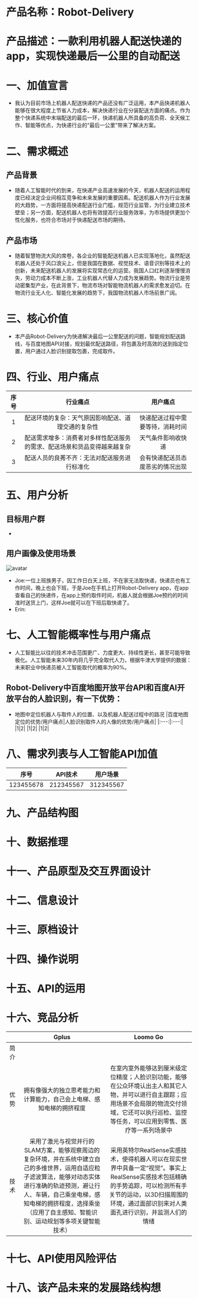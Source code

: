 # 产品名称：Robot-Delivery
# 产品描述：一款利用机器人配送快递的app，实现快递最后一公里的自动配送     
# 一、加值宣言
* 我认为目前市场上机器人配送快递的产品还没有广泛运用，本产品快递机器人能够在很大程度上节省人力成本，解决快递行业在分装配送方面的痛点。作为整个快递系统中末端配送的最后一环，快递机器人所具备的高负荷、全天候工作、智能等优点，为快递行业的“最后一公里”带来了解决方案。
# 二、需求概述
## 产品背景
- 随着人工智能时代的到来，在快递产业高速发展的今天，机器人配送的运用程度已经决定企业间相互竞争和未来发展的重要因素。配送机器人作为行业发展的大趋势，一方面将提高快递配送行业门槛，规范行业监管，为行业建立技术壁垒；另一方面，配送机器人也将有效提高行业服务效率，为市场提供更加个性化服务，也符合市场对于快递配送市场的期待。
## 产品市场
- 随着智慧物流大风的席卷，各企业的智能配送机器人已实现落地化，虽然配送机器人还处于风口浪尖上，但是我国在数据、视觉技术、语音识别等技术上的创新，未来配送机器人的发展将实现常态化的运营。我国人口红利逐渐慢慢消失，劳动力成本不断上涨，工业机器人代替人力成为发展趋势。物流行业是劳动密集型产业，在此背景下，物流市场对智能物流机器人的需求愈发迫切。在物流行业无人化、智能化发展的趋势下，我国物流机器人市场前景广阔。
# 三、核心价值
- 本产品Robot-Delivery为快递解决最后一公里配送的问题，智能规划配送路线，与百度地图API对接，规划最优配送路径，将包裹及时高效的送到指定位置，用户通过人脸识别提取包裹，完成取件。
# 四、行业、用户痛点 
|序号|行业痛点|用户痛点|
|:---:|:---:|:---:|
|1|配送环境的复杂：天气原因影响配送、道理交通的复杂性|快递配送过程中需要等待，消耗时间|
|2|配送需求增多：消费者对多样性配送服务的需求、配送场景和货品变得越来越复杂|天气条件影响收快递|
|3|配送人员的良莠不齐：无法对配送服务进行标准化|会有快递配送员态度恶劣的情况出现|
# 五、用户分析
## 目标用户群
- 
## 用户画像及使用场景
![avatar](https://gitee.com/Kevin-Kevin/image/raw/master/Robot%20Delivery/Robot-Delivery%E7%94%A8%E6%88%B7%E7%94%BB%E5%83%8F1.png)
- Joe:一位上班族男子，因工作日白天上班，不在家无法取快递，快递员也有工作时间，晚上也会下班，于是Joe在手机上打开Robot-Delivery app，在app查看自己的快递件，在app上预约取件时间，机器人就会根据Joe预约的时间准时送货上门，这样Joe就可以在下班后取快递了。
- Erin:
# 七、人工智能概率性与用户痛点
- 人工智能比以往的技术冲击范围更广、力度更大、持续性更长，甚至可能导致极化。人工智能未来30年内将几乎完全取代人力，根据牛津大学提供的数据：未来职业中快递员被人工智能取代的概率为90%。
## Robot-Delivery中百度地图开放平台API和百度AI开放平台的人脸识别，有一下优势：
- 地图中定位机器人与取件人的位置、以及机器人配送过程中的路况
|百度地图定位的优势/用户痛点|人脸识别取件人的人像的优势/用户痛点|
|:---:|:---:|
|1|2|
|1|2|
|1|2|
# 八、需求列表与人工智能API加值
|序号| API技术|用户场景|
|:---:|:---:|:---:|
|123455678|212345567|312345567|

# 九、产品结构图
# 十、数据推理
# 十一、产品原型及交互界面设计
# 十二、信息设计
# 十三、原档设计
# 十四、操作说明
# 十五、API的运用
# 十六、竞品分析
||Gplus|Loomo Go|
|:---:|:---:|:---:|
|简介|||
|优势|拥有像强大的独立思考能力和计算能力，自己会上电梯、感知电梯的拥挤程度|在室内室外能够达到厘米级定位精度；人脸识别功能，能够在公众环境认出主人和其它人物，并可以进行自主跟踪；应用场景不会局限的物流交付领域，它还可以执行巡检、监控等任务，可以应用到零售、医疗等一系列场景中|
|技术|采用了激光与视觉并行的SLAM方案，能够观察周边的复杂环境，并在系统中建立自己的多维世界，运用自适应粒子滤波算法，能够对动态实体进行准确的轨迹预测，避让行人、车辆，自己乘坐电梯，感知电梯的拥挤程度，选择乘坐（应用了自主感知、智能识别、运动规划等多项关键智能技术）|采用英特尔RealSense实感技术，使得机器人可以在现实世界中具备一定“视觉”。事实上RealSense实感技术包括精确的手势追踪，可以检测所有手关节的运动，以3D扫描周围的环境，通过面部识别来对人类面孔进行识别，并监测人们的情绪|
# 十七、API使用风险评估
# 十八、该产品未来的发展路线构想
